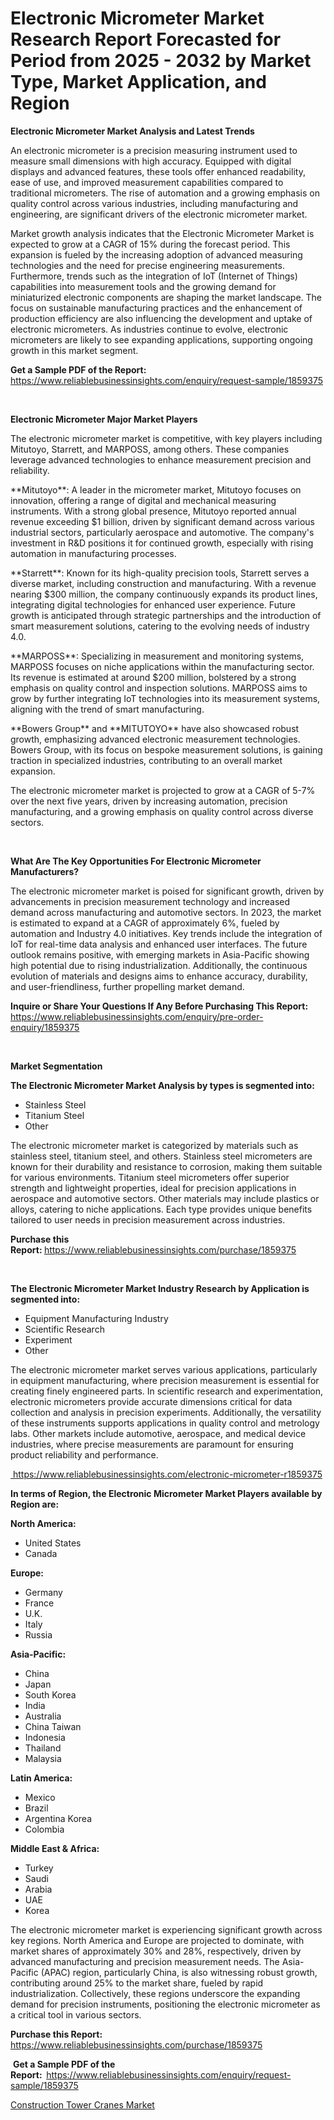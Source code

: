 <p><h1>Electronic Micrometer Market Research Report Forecasted for Period from 2025 -  2032 by Market Type, Market Application, and Region</h1></p><p><strong>Electronic Micrometer Market Analysis and Latest Trends</strong></p>
<p><p>An electronic micrometer is a precision measuring instrument used to measure small dimensions with high accuracy. Equipped with digital displays and advanced features, these tools offer enhanced readability, ease of use, and improved measurement capabilities compared to traditional micrometers. The rise of automation and a growing emphasis on quality control across various industries, including manufacturing and engineering, are significant drivers of the electronic micrometer market.</p><p>Market growth analysis indicates that the Electronic Micrometer Market is expected to grow at a CAGR of 15% during the forecast period. This expansion is fueled by the increasing adoption of advanced measuring technologies and the need for precise engineering measurements. Furthermore, trends such as the integration of IoT (Internet of Things) capabilities into measurement tools and the growing demand for miniaturized electronic components are shaping the market landscape. The focus on sustainable manufacturing practices and the enhancement of production efficiency are also influencing the development and uptake of electronic micrometers. As industries continue to evolve, electronic micrometers are likely to see expanding applications, supporting ongoing growth in this market segment.</p></p>
<p><strong>Get a Sample PDF of the Report:&nbsp;</strong> <a href="https://www.reliablebusinessinsights.com/enquiry/request-sample/1859375?utm_campaign=2323&utm_medium=2&utm_source=Github&utm_content=ia&utm_term=16022025&utm_id=electronic-micrometer">https://www.reliablebusinessinsights.com/enquiry/request-sample/1859375</a></p>
<p>&nbsp;</p>
<p><strong>Electronic Micrometer Major Market Players</strong></p>
<p><p>The electronic micrometer market is competitive, with key players including Mitutoyo, Starrett, and MARPOSS, among others. These companies leverage advanced technologies to enhance measurement precision and reliability.</p><p>**Mitutoyo**: A leader in the micrometer market, Mitutoyo focuses on innovation, offering a range of digital and mechanical measuring instruments. With a strong global presence, Mitutoyo reported annual revenue exceeding $1 billion, driven by significant demand across various industrial sectors, particularly aerospace and automotive. The company's investment in R&D positions it for continued growth, especially with rising automation in manufacturing processes.</p><p>**Starrett**: Known for its high-quality precision tools, Starrett serves a diverse market, including construction and manufacturing. With a revenue nearing $300 million, the company continuously expands its product lines, integrating digital technologies for enhanced user experience. Future growth is anticipated through strategic partnerships and the introduction of smart measurement solutions, catering to the evolving needs of industry 4.0.</p><p>**MARPOSS**: Specializing in measurement and monitoring systems, MARPOSS focuses on niche applications within the manufacturing sector. Its revenue is estimated at around $200 million, bolstered by a strong emphasis on quality control and inspection solutions. MARPOSS aims to grow by further integrating IoT technologies into its measurement systems, aligning with the trend of smart manufacturing.</p><p>**Bowers Group** and **MITUTOYO** have also showcased robust growth, emphasizing advanced electronic measurement technologies. Bowers Group, with its focus on bespoke measurement solutions, is gaining traction in specialized industries, contributing to an overall market expansion.</p><p>The electronic micrometer market is projected to grow at a CAGR of 5-7% over the next five years, driven by increasing automation, precision manufacturing, and a growing emphasis on quality control across diverse sectors.</p></p>
<p>&nbsp;</p>
<p><strong>What Are The Key Opportunities For Electronic Micrometer Manufacturers?</strong></p>
<p><p>The electronic micrometer market is poised for significant growth, driven by advancements in precision measurement technology and increased demand across manufacturing and automotive sectors. In 2023, the market is estimated to expand at a CAGR of approximately 6%, fueled by automation and Industry 4.0 initiatives. Key trends include the integration of IoT for real-time data analysis and enhanced user interfaces. The future outlook remains positive, with emerging markets in Asia-Pacific showing high potential due to rising industrialization. Additionally, the continuous evolution of materials and designs aims to enhance accuracy, durability, and user-friendliness, further propelling market demand.</p></p>
<p><strong>Inquire or Share Your Questions If Any Before Purchasing This Report:</strong> <a href="https://www.reliablebusinessinsights.com/enquiry/pre-order-enquiry/1859375?utm_campaign=2323&utm_medium=2&utm_source=Github&utm_content=ia&utm_term=16022025&utm_id=electronic-micrometer">https://www.reliablebusinessinsights.com/enquiry/pre-order-enquiry/1859375</a></p>
<p>&nbsp;</p>
<p><strong>Market Segmentation</strong></p>
<p><strong>The Electronic Micrometer Market Analysis by types is segmented into:</strong></p>
<p><ul><li>Stainless Steel</li><li>Titanium Steel</li><li>Other</li></ul></p>
<p><p>The electronic micrometer market is categorized by materials such as stainless steel, titanium steel, and others. Stainless steel micrometers are known for their durability and resistance to corrosion, making them suitable for various environments. Titanium steel micrometers offer superior strength and lightweight properties, ideal for precision applications in aerospace and automotive sectors. Other materials may include plastics or alloys, catering to niche applications. Each type provides unique benefits tailored to user needs in precision measurement across industries.</p></p>
<p><strong>Purchase this Report:&nbsp;</strong><a href="https://www.reliablebusinessinsights.com/purchase/1859375?utm_campaign=2323&utm_medium=2&utm_source=Github&utm_content=ia&utm_term=16022025&utm_id=electronic-micrometer">https://www.reliablebusinessinsights.com/purchase/1859375</a></p>
<p>&nbsp;</p>
<p><strong>The Electronic Micrometer Market Industry Research by Application is segmented into:</strong></p>
<p><ul><li>Equipment Manufacturing Industry</li><li>Scientific Research</li><li>Experiment</li><li>Other</li></ul></p>
<p><p>The electronic micrometer market serves various applications, particularly in equipment manufacturing, where precision measurement is essential for creating finely engineered parts. In scientific research and experimentation, electronic micrometers provide accurate dimensions critical for data collection and analysis in precision experiments. Additionally, the versatility of these instruments supports applications in quality control and metrology labs. Other markets include automotive, aerospace, and medical device industries, where precise measurements are paramount for ensuring product reliability and performance.</p></p>
<p><a href="https://www.reliablebusinessinsights.com/electronic-micrometer-r1859375?utm_campaign=2323&utm_medium=2&utm_source=Github&utm_content=ia&utm_term=16022025&utm_id=electronic-micrometer">&nbsp;https://www.reliablebusinessinsights.com/electronic-micrometer-r1859375</a></p>
<p><strong>In terms of Region, the Electronic Micrometer Market Players available by Region are:</strong></p>
<p>
    <p> <strong> North America: </strong>
        <ul>
            <li>United States</li>
            <li>Canada</li>
        </ul>
        </p> 
    <p> <strong> Europe: </strong>
        <ul>
            <li>Germany</li>
            <li>France</li>
            <li>U.K.</li>
            <li>Italy</li>
            <li>Russia</li>
        </ul>
        </p> 
    <p> <strong> Asia-Pacific: </strong>
        <ul>
            <li>China</li>
            <li>Japan</li>
            <li>South Korea</li>
            <li>India</li>
            <li>Australia</li>
            <li>China Taiwan</li>
            <li>Indonesia</li>
            <li>Thailand</li>
            <li>Malaysia</li>
        </ul>
        </p> 
    <p> <strong> Latin America: </strong>
        <ul>
            <li>Mexico</li>
            <li>Brazil</li>
            <li>Argentina Korea</li>
            <li>Colombia</li>
        </ul>
        </p> 
    <p> <strong> Middle East & Africa: </strong>
        <ul>
            <li>Turkey</li>
            <li>Saudi</li>
            <li>Arabia</li>
            <li>UAE</li>
            <li>Korea</li>
        </ul>
    </p>
    </p>
<p><p>The electronic micrometer market is experiencing significant growth across key regions. North America and Europe are projected to dominate, with market shares of approximately 30% and 28%, respectively, driven by advanced manufacturing and precision measurement needs. The Asia-Pacific (APAC) region, particularly China, is also witnessing robust growth, contributing around 25% to the market share, fueled by rapid industrialization. Collectively, these regions underscore the expanding demand for precision instruments, positioning the electronic micrometer as a critical tool in various sectors.</p></p>
<p><strong>Purchase this Report: </strong><a href="https://www.reliablebusinessinsights.com/purchase/1859375?utm_campaign=2323&utm_medium=2&utm_source=Github&utm_content=ia&utm_term=16022025&utm_id=electronic-micrometer">https://www.reliablebusinessinsights.com/purchase/1859375</a></p>
<p>&nbsp;<strong>Get a Sample PDF of the Report:&nbsp;&nbsp;</strong><a href="https://www.reliablebusinessinsights.com/enquiry/request-sample/1859375?utm_campaign=2323&utm_medium=2&utm_source=Github&utm_content=ia&utm_term=16022025&utm_id=electronic-micrometer">https://www.reliablebusinessinsights.com/enquiry/request-sample/1859375</a></p>
<p><strong></strong></p>
<p><p><a href="https://github.com/tanekacalderon743/Market-Research-Report-List-1/blob/main/construction-tower-cranes-market.md?utm_campaign=2323&utm_medium=2&utm_source=Github&utm_content=ia&utm_term=16022025&utm_id=electronic-micrometer">Construction Tower Cranes Market</a></p></p>